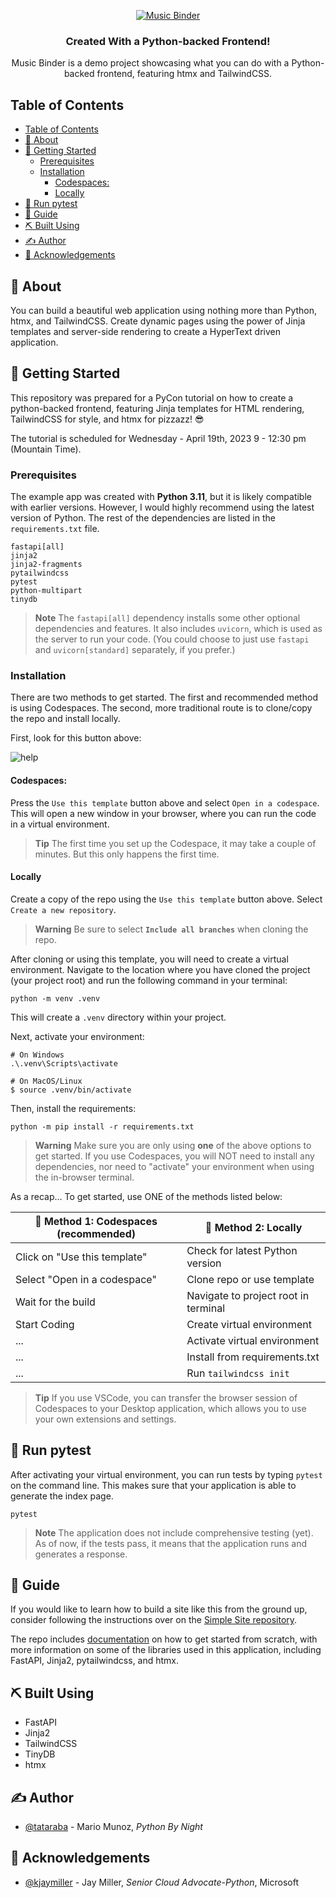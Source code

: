 <p align="center">
  <a href="https://github.com/tataraba/musicbinder" rel="nofollow">
  <img src="https://raw.githubusercontent.com/tataraba/musicbinder/7f112db92dca43cf2dc808a487e7425c40c436b2/app/static/img/mb-logo-two-tone.svg" alt="Music Binder" style="max-width: 100%;">
  </a>
</p>

<h3 align="center">Created With a Python-backed Frontend!</h3>

<p align="center"> Music Binder is a demo project showcasing what you can do with a Python-backed frontend, featuring htmx and TailwindCSS.
    <br>
</p>

## Table of Contents

- [Table of Contents](#table-of-contents)
- [🧐 About ](#-about-)
- [🏁 Getting Started ](#-getting-started-)
  - [Prerequisites](#prerequisites)
  - [Installation](#installation)
    - [Codespaces:](#codespaces)
    - [Locally](#locally)
- [🔧 Run pytest ](#-run-pytest-)
- [🎈 Guide ](#-guide-)
- [⛏️ Built Using ](#️-built-using-)
- [✍️ Author ](#️-author-)
- [🎉 Acknowledgements ](#-acknowledgements-)

## 🧐 About <a name = "about"></a>

You can build a beautiful web application using nothing more than Python, htmx, and TailwindCSS. Create dynamic pages using the power of Jinja templates and server-side rendering to create a HyperText driven application.

## 🏁 Getting Started <a name = "getting_started"></a>

This repository was prepared for a PyCon tutorial on how to create a python-backed frontend, featuring Jinja templates for HTML rendering, TailwindCSS for style, and htmx for pizzazz! 😎

The tutorial is scheduled for Wednesday - April 19th, 2023 9 - 12:30 pm (Mountain Time).

### Prerequisites

The example app was created with **Python 3.11**, but it is likely compatible with earlier versions. However, I would highly recommend using the latest version of Python. The rest of the dependencies are listed in the `requirements.txt` file.

```
fastapi[all]
jinja2
jinja2-fragments
pytailwindcss
pytest
python-multipart
tinydb
```

> **Note**
> The `fastapi[all]` dependency installs some other optional dependencies and features. It also includes `uvicorn`, which is used as the server to run your code. (You could choose to just use `fastapi` and `uvicorn[standard]` separately, if you prefer.)

### Installation

There are two methods to get started. The first and recommended method is using Codespaces. The second, more traditional route is to clone/copy the repo and install locally.

First, look for this button above:

![help](https://raw.githubusercontent.com/tataraba/musicbinder/main/app/static/img/gh/use-this-template.png)

#### Codespaces:

Press the `Use this template` button above and select `Open in a codespace`. This will open a new window in your browser, where you can run the code in a virtual environment.

> **Tip**
> The first time you set up the Codespace, it may take a couple of minutes. But this only happens the first time.

#### Locally

Create a copy of the repo using the `Use this template` button above. Select `Create a new repository`.

> **Warning**
> Be sure to select **`Include all branches`** when cloning the repo.

After cloning or using this template, you will need to create a virtual environment. Navigate to the location where you have cloned the project (your project root) and run the following command in your terminal:

```
python -m venv .venv
```

This will create a `.venv` directory within your project.

Next, activate your environment:

```
# On Windows
.\.venv\Scripts\activate

# On MacOS/Linux
$ source .venv/bin/activate
```

Then, install the requirements:

```
python -m pip install -r requirements.txt
```

> **Warning**
> Make sure you are only using **one** of the above options to get started. If you use Codespaces, you will NOT need to install any dependencies, nor need to "activate" your environment when using the in-browser terminal.

As a recap... To get started, use ONE of the methods listed below:

| 🥇 Method 1: Codespaces (recommended) | 🥈 Method 2: Locally |
| --- | --- |
| Click on "Use this template" | Check for latest Python version
| Select "Open in a codespace" | Clone repo or use template
| Wait for the build | Navigate to project root in terminal
| Start Coding | Create virtual environment
| ... | Activate virtual environment
| ... | Install from requirements.txt
| ... | Run `tailwindcss init`

> **Tip**
> If you use VSCode, you can transfer the browser session of Codespaces to your Desktop application, which allows you to use your own extensions and settings.

## 🔧 Run pytest <a name = "run_pytest">

After activating your virtual environment, you can run tests by typing `pytest` on the command line. This makes sure that your application is able to generate the index page.

```
pytest
```

> **Note**
> The application does not include comprehensive testing (yet). As of now, if the tests pass, it means that the application runs and generates a response.


## 🎈 Guide <a name="guide"></a>

If you would like to learn how to build a site like this from the ground up, consider following the instructions over on the [Simple Site repository](https://github.com/tataraba/simplesite).

The repo includes [documentation](https://github.com/tataraba/simplesite/blob/main/docs/00_Preface.md) on how to get started from scratch, with more information on some of the libraries used in this application, including FastAPI, Jinja2, pytailwindcss, and htmx.


## ⛏️ Built Using <a name = "built_using"></a>

- FastAPI
- Jinja2
- TailwindCSS
- TinyDB
- htmx

## ✍️ Author <a name = "author"></a>

- [@tataraba](https://github.com/tataraba) - Mario Munoz, _Python By Night_

## 🎉 Acknowledgements <a name = "acknowledgement"></a>

- [@kjaymiller](https://github.com/kjaymiller) - Jay Miller, _Senior Cloud Advocate-Python_, Microsoft